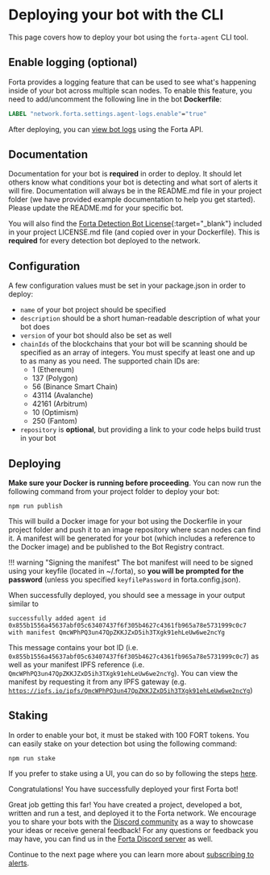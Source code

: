 # Deploying your bot with the CLI

This page covers how to deploy your bot using the `forta-agent` CLI tool.

## Enable logging (optional)

Forta provides a logging feature that can be used to see what's happening inside of your bot across multiple scan nodes. To enable this feature, you need to add/uncomment the following line in the bot **Dockerfile**:

```Dockerfile
LABEL "network.forta.settings.agent-logs.enable"="true"
```

After deploying, you can [view bot logs](maintaining.md#viewing-bot-logs) using the Forta API.

## Documentation

Documentation for your bot is **required** in order to deploy. It should let others know what conditions your bot is detecting and what sort of alerts it will fire. Documentation will always be in the README.md file in your project folder (we have provided example documentation to help you get started). Please update the README.md for your specific bot.

You will also find the [Forta Detection Bot License](https://github.com/forta-network/forta-bot-sdk/blob/master/starter-project/LICENSE.md){:target="_blank"} included in your project LICENSE.md file (and copied over in your Dockerfile). This is **required** for every detection bot deployed to the network.

## Configuration

A few configuration values must be set in your package.json in order to deploy:

- `name` of your bot project should be specified
- `description` should be a short human-readable description of what your bot does
- `version` of your bot should also be set as well
- `chainIds` of the blockchains that your bot will be scanning should be specified as an array of integers. You must specify at least one and up to as many as you need. The supported chain IDs are:
    - 1 (Ethereum)
    - 137 (Polygon)
    - 56 (Binance Smart Chain)
    - 43114 (Avalanche)
    - 42161 (Arbitrum)
    - 10 (Optimism)
    - 250 (Fantom)
- `repository` is **optional**, but providing a link to your code helps build trust in your bot

## Deploying

**Make sure your Docker is running before proceeding**. You can now run the following command from your project folder to deploy your bot:

```
npm run publish
```

This will build a Docker image for your bot using the Dockerfile in your project folder and push it to an image repository where scan nodes can find it. A manifest will be generated for your bot (which includes a reference to the Docker image) and be published to the Bot Registry contract.

!!! warning "Signing the manifest"
    The bot manifest will need to be signed using your keyfile (located in ~/.forta), so **you will be prompted for the password** (unless you specified `keyfilePassword` in forta.config.json).

When successfully deployed, you should see a message in your output similar to 
```
successfully added agent id 0x855b1556a45637abf05c63407437f6f305b4627c4361fb965a78e5731999c0c7 with manifest QmcWPhPQ3un47QpZKKJZxD5ih3TXgk91ehLeUw6we2ncYg
```
This message contains your bot ID (i.e. `0x855b1556a45637abf05c63407437f6f305b4627c4361fb965a78e5731999c0c7`) as well as your manifest IPFS reference (i.e. `QmcWPhPQ3un47QpZKKJZxD5ih3TXgk91ehLeUw6we2ncYg`). You can view the manifest by requesting it from any IPFS gateway (e.g. [`https://ipfs.io/ipfs/QmcWPhPQ3un47QpZKKJZxD5ih3TXgk91ehLeUw6we2ncYg`](https://ipfs.io/ipfs/QmcWPhPQ3un47QpZKKJZxD5ih3TXgk91ehLeUw6we2ncYg))

## Staking

In order to enable your bot, it must be staked with 100 FORT tokens. You can easily stake on your detection bot using the following command:

```
npm run stake
```

If you prefer to stake using a UI, you can do so by following the steps [here](stake-on-detection-bot.md).

Congratulations! You have successfully deployed your first Forta bot!

Great job getting this far! You have created a project, developed a bot, written and run a test, and deployed it to the Forta network. We encourage you to share your bots with the [Discord community](https://discord.com/invite/fortanetwork) as a way to showcase your ideas or receive general feedback! For any questions or feedback you may have, you can find us in the [Forta Discord server](https://discord.com/invite/fortanetwork) as well.

Continue to the next page where you can learn more about [subscribing to alerts](subscribing.md).